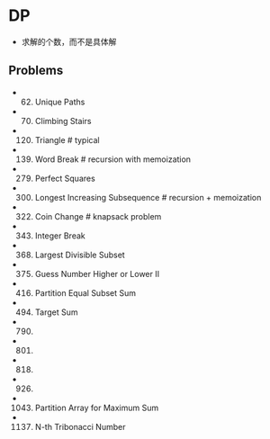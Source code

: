 # DP
- 求解的个数，而不是具体解


## Problems
- 62. Unique Paths

- 70. Climbing Stairs
- 120. Triangle                          # typical
- 139. Word Break                        # recursion with memoization
- 279. Perfect Squares
- 300. Longest Increasing Subsequence    # recursion + memoization
- 322. Coin Change                       # knapsack problem
- 343. Integer Break
- 368. Largest Divisible Subset
- 375. Guess Number Higher or Lower II
- 416. Partition Equal Subset Sum
- 494. Target Sum
- 790.
- 801.
- 818.
- 926.
- 1043. Partition Array for Maximum Sum
- 1137. N-th Tribonacci Number

